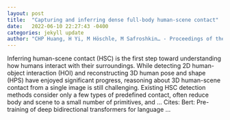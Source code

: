 ```yaml
---
layout: post
title:  "Capturing and inferring dense full-body human-scene contact"
date:   2022-06-10 22:27:43 -0400
categories: jekyll update
author: "CHP Huang, H Yi, M Höschle, M Safroshkin… - Proceedings of the IEEE …, 2022"
---
```

Inferring human-scene contact (HSC) is the first step toward understanding how humans interact with their surroundings. While detecting 2D human-object interaction (HOI) and reconstructing 3D human pose and shape (HPS) have enjoyed significant progress, reasoning about 3D human-scene contact from a single image is still challenging. Existing HSC detection methods consider only a few types of predefined contact, often reduce body and scene to a small number of primitives, and …
Cites: ‪Bert: Pre-training of deep bidirectional transformers for language …‬  